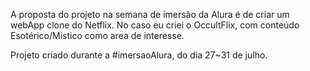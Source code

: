 A proposta do projeto na semana de imersão da Alura é de criar um webApp clone do Netflix. No caso eu criei o OccultFlix, com conteúdo Esotérico/Mistico como area de interesse.

Projeto criado durante a #imersaoAlura, do dia 27~31 de julho.
